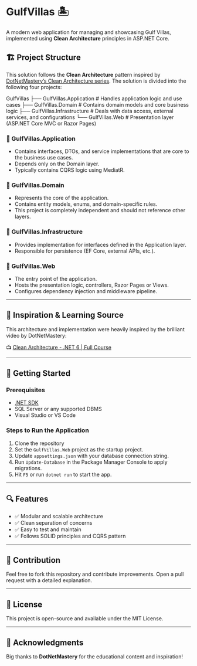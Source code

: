 # GulfVillas 🏝️

A modern web application for managing and showcasing Gulf Villas, implemented using **Clean Architecture** principles in ASP.NET Core.

## 🏗️ Project Structure

This solution follows the **Clean Architecture** pattern inspired by [DotNetMastery’s Clean Architecture series](https://www.youtube.com/watch?v=CAwpmoA7sno&t=7813s). The solution is divided into the following four projects:

GulfVillas ├── GulfVillas.Application # Handles application logic and use cases ├── GulfVillas.Domain # Contains domain models and core business logic ├── GulfVillas.Infrastructure # Deals with data access, external services, and configurations └── GulfVillas.Web # Presentation layer (ASP.NET Core MVC or Razor Pages)


### 📁 GulfVillas.Application
- Contains interfaces, DTOs, and service implementations that are core to the business use cases.
- Depends only on the Domain layer.
- Typically contains CQRS logic using MediatR.

### 📁 GulfVillas.Domain
- Represents the core of the application.
- Contains entity models, enums, and domain-specific rules.
- This project is completely independent and should not reference other layers.

### 📁 GulfVillas.Infrastructure
- Provides implementation for interfaces defined in the Application layer.
- Responsible for persistence (EF Core, external APIs, etc.).

### 📁 GulfVillas.Web
- The entry point of the application.
- Hosts the presentation logic, controllers, Razor Pages or Views.
- Configures dependency injection and middleware pipeline.

---

## 🧠 Inspiration & Learning Source

This architecture and implementation were heavily inspired by the brilliant video by DotNetMastery:

📺 [Clean Architecture - .NET 6 | Full Course](https://www.youtube.com/watch?v=CAwpmoA7sno&t=7813s)

---

## 🚀 Getting Started

### Prerequisites
- [.NET SDK](https://dotnet.microsoft.com/en-us/download)
- SQL Server or any supported DBMS
- Visual Studio or VS Code

### Steps to Run the Application
1. Clone the repository
2. Set the `GulfVillas.Web` project as the startup project.
3. Update `appsettings.json` with your database connection string.
4. Run `Update-Database` in the Package Manager Console to apply migrations.
5. Hit `F5` or run `dotnet run` to start the app.

---

## 🔍 Features

- ✅ Modular and scalable architecture
- ✅ Clean separation of concerns
- ✅ Easy to test and maintain
- ✅ Follows SOLID principles and CQRS pattern

---

## 🤝 Contribution

Feel free to fork this repository and contribute improvements. Open a pull request with a detailed explanation.

---

## 📜 License

This project is open-source and available under the MIT License.

---

## 🙌 Acknowledgments

Big thanks to **DotNetMastery** for the educational content and inspiration!
